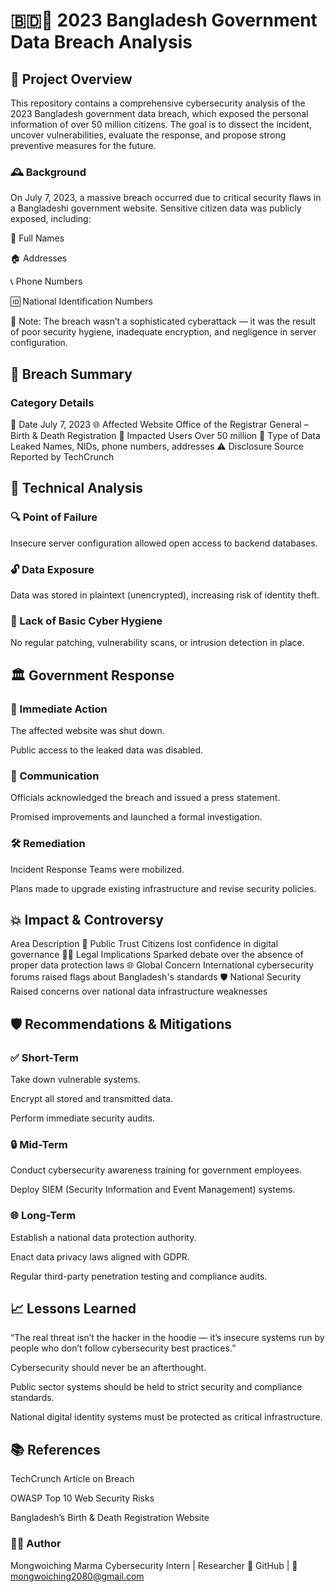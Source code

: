 # 🇧🇩🔐 2023 Bangladesh Government Data Breach Analysis




## 🧠 Project Overview

This repository contains a comprehensive cybersecurity analysis of the 2023 Bangladesh government data breach, which exposed the personal information of over 50 million citizens. The goal is to dissect the incident, uncover vulnerabilities, evaluate the response, and propose strong preventive measures for the future.

### 🕰️ Background
On July 7, 2023, a massive breach occurred due to critical security flaws in a Bangladeshi government website. Sensitive citizen data was publicly exposed, including:

🧾 Full Names

🏠 Addresses

📞 Phone Numbers

🆔 National Identification Numbers

🛑 Note: The breach wasn’t a sophisticated cyberattack — it was the result of poor security hygiene, inadequate encryption, and negligence in server configuration.

## 📌 Breach Summary

### Category	Details
📅 Date	July 7, 2023
🌐 Affected Website	Office of the Registrar General – Birth & Death Registration
👥 Impacted Users	Over 50 million
🧾 Type of Data Leaked	Names, NIDs, phone numbers, addresses
⚠️ Disclosure Source	Reported by TechCrunch

## 🧪 Technical Analysis

### 🔍 Point of Failure
Insecure server configuration allowed open access to backend databases.

### 🔓 Data Exposure
Data was stored in plaintext (unencrypted), increasing risk of identity theft.

### 🔧 Lack of Basic Cyber Hygiene
No regular patching, vulnerability scans, or intrusion detection in place.

## 🏛️ Government Response
### 🚨 Immediate Action
The affected website was shut down.

Public access to the leaked data was disabled.

### 📣 Communication
Officials acknowledged the breach and issued a press statement.

Promised improvements and launched a formal investigation.

### 🛠️ Remediation
Incident Response Teams were mobilized.

Plans made to upgrade existing infrastructure and revise security policies.

## 💥 Impact & Controversy
Area	Description
🔐 Public Trust	Citizens lost confidence in digital governance
🧑‍⚖️ Legal Implications	Sparked debate over the absence of proper data protection laws
🌐 Global Concern	International cybersecurity forums raised flags about Bangladesh's standards
🛡️ National Security	Raised concerns over national data infrastructure weaknesses

## 🛡️ Recommendations & Mitigations
### ✅ Short-Term
Take down vulnerable systems.

Encrypt all stored and transmitted data.

Perform immediate security audits.

### 🔒 Mid-Term
Conduct cybersecurity awareness training for government employees.

Deploy SIEM (Security Information and Event Management) systems.

### 🌐 Long-Term
Establish a national data protection authority.

Enact data privacy laws aligned with GDPR.

Regular third-party penetration testing and compliance audits.

## 📈 Lessons Learned
“The real threat isn’t the hacker in the hoodie — it’s insecure systems run by people who don’t follow cybersecurity best practices.”

Cybersecurity should never be an afterthought.

Public sector systems should be held to strict security and compliance standards.

National digital identity systems must be protected as critical infrastructure.

## 📚 References
TechCrunch Article on Breach

OWASP Top 10 Web Security Risks

Bangladesh’s Birth & Death Registration Website

### 🧑‍💻 Author
Mongwoiching Marma
Cybersecurity Intern | Researcher
🔗 GitHub | 📧 mongwoiching2080@gmail.com

